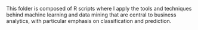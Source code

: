 This folder is composed of R scripts where I apply the tools and techniques behind machine learning and data mining that are central to business analytics, with particular emphasis on classification and prediction.

